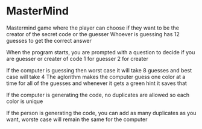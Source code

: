 # MasterMind
Mastermind game where the player can choose if they want to be the creator of the secret code or the guesser
Whoever is guessing has 12 guesses to get the correct answer

When the program starts, you are prompted with a question to decide if you are guesser or creater of code
1 for guesser
2 for creater 

If the computer is guessing then worst case it will take 8 guesses and best case will take 4
The aglorithm makes the computer guess one color at a time for all of the guesses and whenever it gets a green hint it saves that

If the computer is generating the code, no duplicates are allowed so each color is unique

If the person is generating the code, you can add as many duplicates as you want, worste case will remain the same for the computer
